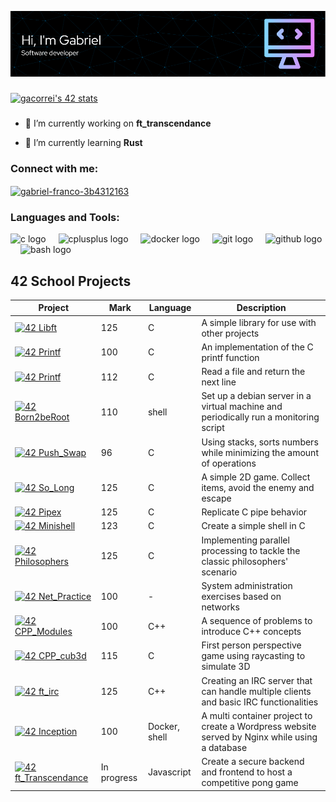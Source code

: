 ![Header](./github-header-image.png)

###
[![gacorrei's 42 stats](https://badge.mediaplus.ma/darkblue/gacorrei?1337Badge=off&UM6P=off)](https://github.com/oakoudad/badge42)
###

- 🔭 I’m currently working on **ft_transcendance**

- 🌱 I’m currently learning **Rust**

<h3 align="left">Connect with me:</h3>
<p align="left">
<a href="https://linkedin.com/in/gabriel-franco-3b4312163" target="blank"><img align="center" src="https://raw.githubusercontent.com/rahuldkjain/github-profile-readme-generator/master/src/images/icons/Social/linked-in-alt.svg" alt="gabriel-franco-3b4312163" height="30" width="40" /></a>
</p>

<h3 align="left">Languages and Tools:</h3>
<div align="left">
  <img src="https://cdn.jsdelivr.net/gh/devicons/devicon/icons/c/c-original.svg" height="40" alt="c logo"  />
  <img width="12" />
  <img src="https://cdn.jsdelivr.net/gh/devicons/devicon/icons/cplusplus/cplusplus-original.svg" height="40" alt="cplusplus logo"  />
  <img width="12" />
  <img src="https://cdn.jsdelivr.net/gh/devicons/devicon/icons/docker/docker-original.svg" height="40" alt="docker logo"  />
  <img width="12" />
  <img src="https://cdn.jsdelivr.net/gh/devicons/devicon/icons/git/git-original.svg" height="40" alt="git logo"  />
  <img width="12" />
  <img src="https://cdn.jsdelivr.net/gh/devicons/devicon/icons/github/github-original.svg" height="40" alt="github logo"  />
  <img width="12" />
  <img src="https://cdn.jsdelivr.net/gh/devicons/devicon/icons/bash/bash-original.svg" height="40" alt="bash logo"  />
</div>

## 42 School Projects

| Project | Mark | Language | Description |
| --- | --- | --- | --- |
| <a href="https://github.com/Zen55er/libft">![42 Libft](https://github.com/Zen55er/Zen55er/blob/main/libftm.png)</a> | 125 | C | A simple library for use with other projects |
| <a href="https://github.com/Zen55er/ft_printf">![42 Printf](https://github.com/Zen55er/Zen55er/blob/main/ft_printfn.png)</a> | 100 | C | An implementation of the C printf function |
| <a href="https://github.com/Zen55er/get_next_line">![42 Printf](https://github.com/Zen55er/Zen55er/blob/main/get_next_linee.png)</a> | 112 | C | Read a file and return the next line |
| <a href="https://github.com/Zen55er/born2beroot">![42 Born2beRoot](https://github.com/Zen55er/Zen55er/blob/main/born2beroote.png)</a> | 110 | shell | Set up a debian server in a virtual machine and periodically run a monitoring script |
| <a href="https://github.com/Zen55er/push_swap">![42 Push_Swap](https://github.com/Zen55er/Zen55er/blob/main/push_swapn.png)</a> | 96 | C | Using stacks, sorts numbers while minimizing the amount of operations |
| <a href="https://github.com/Zen55er/so_long">![42 So_Long](https://github.com/Zen55er/Zen55er/blob/main/so_longm.png)</a> | 125 | C | A simple 2D game. Collect items, avoid the enemy and escape |
| <a href="https://github.com/Zen55er/pipex">![42 Pipex](https://github.com/Zen55er/Zen55er/blob/main/pipexm.png)</a> | 125 | C | Replicate C pipe behavior |
| <a href="https://github.com/Zen55er/Minishell">![42 Minishell](https://github.com/Zen55er/Zen55er/blob/main/minishelle.png)</a> | 123 | C | Create a simple shell in C |
| <a href="https://github.com/Zen55er/Philosophers">![42 Philosophers](https://github.com/Zen55er/Zen55er/blob/main/philosophersm.png)</a> | 125 | C | Implementing parallel processing to tackle the classic philosophers' scenario |
| <a href="https://github.com/Zen55er/Net_practice">![42 Net_Practice](https://github.com/Zen55er/Zen55er/blob/main/netpracticen.png)</a> | 100 | - | System administration exercises based on networks |
| <a href="https://github.com/Zen55er/CPP-modules">![42 CPP_Modules](https://github.com/Zen55er/Zen55er/blob/main/cppm.png)</a> | 100 | C++ | A sequence of problems to introduce C++ concepts |
| <a href="https://github.com/Zen55er/cub3d">![42 CPP_cub3d](https://github.com/Zen55er/Zen55er/blob/main/cub3de.png)</a> | 115 | C | First person perspective game using raycasting to simulate 3D |
| <a href="https://github.com/Zen55er/ft_irc">![42 ft_irc](https://github.com/Zen55er/Zen55er/blob/main/ft_ircm.png)</a> | 125 | C++ | Creating an IRC server that can handle multiple clients and basic IRC functionalities |
| <a href="https://github.com/Zen55er/Inception">![42 Inception](https://github.com/Zen55er/Zen55er/blob/main/inceptionn.png)</a> | 100 | Docker, shell | A multi container project to create a Wordpress website served by Nginx while using a database|
| <a href="https://github.com/Zen55er/ft_transcendence">![42 ft_Transcendance](https://github.com/Zen55er/Zen55er/blob/main/ft_transcendencem.png)</a> | In progress | Javascript | Create a secure backend and frontend to host a competitive pong game |

###
